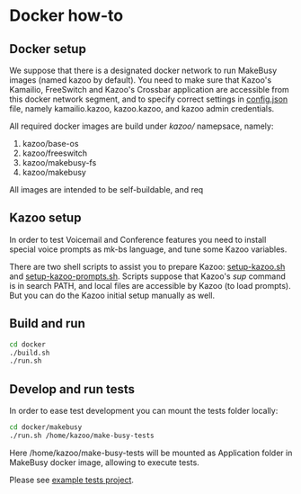 # Docker how-to

## Docker setup

We suppose that there is a designated docker network to run MakeBusy images (named kazoo by default).
You need to make sure that Kazoo's Kamailio, FreeSwitch and Kazoo's Crossbar application are
accessible from this docker network segment, and to specify correct settings in [config.json](makebusy/etc/config.json.dist) file,
namely kamailio.kazoo, kazoo.kazoo, and kazoo admin credentials.

All required docker images are build under *kazoo/* namepsace, namely:

1. kazoo/base-os
2. kazoo/freeswitch
3. kazoo/makebusy-fs
4. kazoo/makebusy

All images are intended to be self-buildable, and req

## Kazoo setup

In order to test Voicemail and Conference features you need to install special voice prompts as mk-bs
language, and tune some Kazoo variables.

There are two shell scripts to assist you to prepare Kazoo: [setup-kazoo.sh](makebusy/setup-kazoo.sh)
and [setup-kazoo-prompts.sh](makebusy/setup-kazoo-prompts.sh).  Scripts suppose that Kazoo's *sup* command
is in search PATH, and local files are accessible by Kazoo (to load prompts).
But you can do the Kazoo initial setup manually as well.

## Build and run

```sh
cd docker
./build.sh
./run.sh
```
## Develop and run tests

In order to ease test development you can mount the tests folder locally:

```sh
cd docker/makebusy
./run.sh /home/kazoo/make-busy-tests
```

Here /home/kazoo/make-busy-tests will be mounted as Application folder in MakeBusy docker image,
allowing to execute tests.

Please see [example tests project](https://github.com/2600hz/make-busy-skel).
